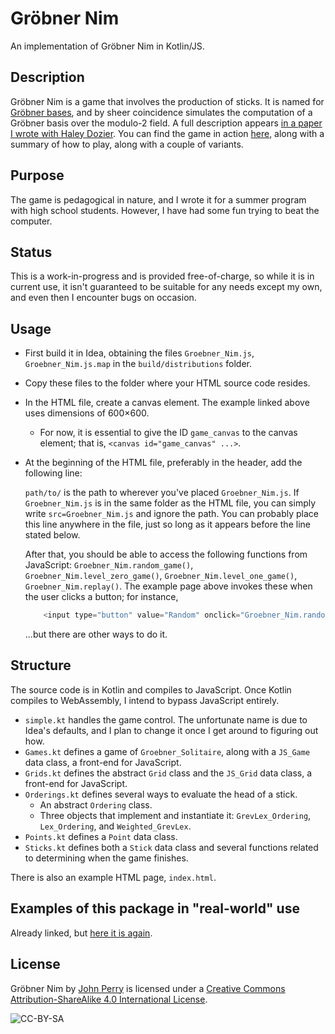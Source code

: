 # Gröbner Nim
An implementation of Gröbner Nim in Kotlin/JS.

## Description

Gröbner Nim is a game that involves the production of sticks.
It is named for [Gröbner bases](https://en.wikipedia.org/wiki/Gr%C3%B6bner_basis),
and by sheer coincidence simulates the computation of a Gröbner basis over the modulo-2 field.
A full description appears [in a paper I wrote with Haley Dozier](http://dx.doi.org/10.4169/math.mag.89.4.235).
You can find the game in action [here](http://www.math.usm.edu/perry/groebner-nim/),
along with a summary of how to play, along with a couple of variants.

## Purpose
The game is pedagogical in nature, and I wrote it for a summer program with high school students.
However, I have had some fun trying to beat the computer.

## Status
This is a work-in-progress and is provided free-of-charge, so while it is in current use,
it isn't guaranteed to be suitable for any needs except my own, and even then I encounter bugs on occasion.

## Usage
  * First build it in Idea, obtaining the files `Groebner_Nim.js`, `Groebner_Nim.js.map` in the `build/distributions` folder.

  * Copy these files to the folder where your HTML source code resides.

  * In the HTML file, create a canvas element. The example linked above uses dimensions of 600&times;600.
       * For now, it is essential to give the ID `game_canvas` to the canvas element; that is, `<canvas id="game_canvas" ...>`.

  * At the beginning of the HTML file, preferably in the header, add the following line:

       <script type="text/javascript" src="path/to/kotlin.js"></script>
       <script type="text/javascript" src="path/to/Groebner_Nim.js"></script>

    `path/to/` is the path to wherever you've placed `Groebner_Nim.js`.
    If `Groebner_Nim.js` is in the same folder as the HTML file, you can simply write `src=Groebner_Nim.js` and ignore the path.
    You can probably place this line anywhere in the file, just so long as it appears before the line stated below.

    After that, you should be able to access the following functions from JavaScript:
    `Groebner_Nim.random_game()`, `Groebner_Nim.level_zero_game()`, `Groebner_Nim.level_one_game()`, `Groebner_Nim.replay()`.
    The example page above invokes these when the user clicks a button; for instance,
    ```javascript
        <input type="button" value="Random" onclick="Groebner_Nim.random_game()">
    ```
    ...but there are other ways to do it.

## Structure
The source code is in Kotlin and compiles to JavaScript. Once Kotlin compiles to WebAssembly, I intend to bypass JavaScript entirely.

   * `simple.kt` handles the game control. The unfortunate name is due to Idea's defaults, and I plan to change it once I get around to figuring out how.
   * `Games.kt` defines a game of `Groebner_Solitaire`, along with a `JS_Game` data class, a front-end for JavaScript.
   * `Grids.kt` defines the abstract `Grid` class and the `JS_Grid` data class, a front-end for JavaScript.
   * `Orderings.kt` defines several ways to evaluate the head of a stick.
      * An abstract `Ordering` class.
      * Three objects that implement and instantiate it: `GrevLex_Ordering`, `Lex_Ordering`, and `Weighted_GrevLex`.
   * `Points.kt` defines a `Point` data class.
   * `Sticks.kt` defines both a `Stick` data class and several functions related to determining when the game finishes.

There is also an example HTML page, `index.html`.

## Examples of this package in "real-world" use
Already linked, but [here it is again](http://www.math.usm.edu/perry/groebner-nim/).

## License
<span xmlns:dct="http://purl.org/dc/terms/" property="dct:title">Gröbner Nim</span> by
<a xmlns:cc="http://creativecommons.org/ns#" href="https://github.com/johnperry-math" property="cc:attributionName" rel="cc:attributionURL">
  John Perry</a>
is licensed under a
<a rel="license" href="http://creativecommons.org/licenses/by-sa/4.0/">
  Creative Commons Attribution-ShareAlike 4.0 International License</a>.

![CC-BY-SA](https://i.creativecommons.org/l/by-sa/4.0/88x31.png)
